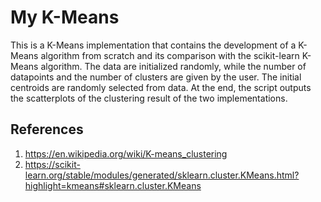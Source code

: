 # My K-Means

This is a K-Means implementation that contains the development of a K-Means algorithm from scratch and its comparison with the scikit-learn K-Means algorithm. The data are initialized randomly, while the number of datapoints and the number of clusters are given by the user. The initial centroids are randomly selected from data. At the end, the script outputs the scatterplots of the clustering result of the two implementations.

## References
1.	https://en.wikipedia.org/wiki/K-means_clustering
2.	https://scikit-learn.org/stable/modules/generated/sklearn.cluster.KMeans.html?highlight=kmeans#sklearn.cluster.KMeans
